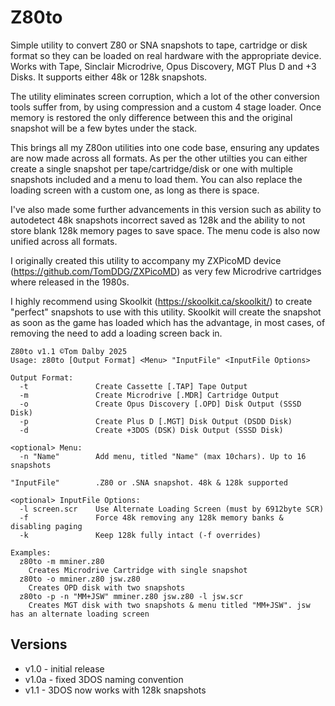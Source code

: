 # Z80to
Simple utility to convert Z80 or SNA snapshots to tape, cartridge or disk format so they can be loaded on real hardware with the appropriate device. Works with Tape, Sinclair Microdrive, Opus Discovery, MGT Plus D and +3 Disks. It supports either 48k or 128k snapshots.

The utility eliminates screen corruption, which a lot of the other conversion tools suffer from, by using compression and a custom 4 stage loader. Once memory is restored the only difference between this and the original snapshot will be a few bytes under the stack.

This brings all my Z80on utilities into one code base, ensuring any updates are now made across all formats. As per the other utilties you can either create a single snapshot per tape/cartridge/disk or one with multiple snapshots included and a menu to load them. You can also replace the loading screen with a custom one, as long as there is space.

I've also made some further advancements in this version such as ability to autodetect 48k snapshots incorrect saved as 128k and the ability to not store blank 128k memory pages to save space. The menu code is also now unified across all formats.

I originally created this utility to accompany my ZXPicoMD device (https://github.com/TomDDG/ZXPicoMD) as very few Microdrive cartridges where released in the 1980s.

I highly recommend using Skoolkit (https://skoolkit.ca/skoolkit/) to create "perfect" snapshots to use with this utility. Skoolkit will create the snapshot as soon as the game has loaded which has the advantage, in most cases, of removing the need to add a loading screen back in.

```
Z80to v1.1 ©Tom Dalby 2025
Usage: z80to [Output Format] <Menu> "InputFile" <InputFile Options>

Output Format:
  -t               Create Cassette [.TAP] Tape Output
  -m               Create Microdrive [.MDR] Cartridge Output
  -o               Create Opus Discovery [.OPD] Disk Output (SSSD Disk)
  -p               Create Plus D [.MGT] Disk Output (DSDD Disk)
  -d               Create +3DOS (DSK) Disk Output (SSSD Disk)

<optional> Menu:
  -n "Name"        Add menu, titled "Name" (max 10chars). Up to 16 snapshots

"InputFile"        .Z80 or .SNA snapshot. 48k & 128k supported

<optional> InputFile Options:
  -l screen.scr    Use Alternate Loading Screen (must by 6912byte SCR)
  -f               Force 48k removing any 128k memory banks & disabling paging
  -k               Keep 128k fully intact (-f overrides)

Examples:
  z80to -m mminer.z80
    Creates Microdrive Cartridge with single snapshot
  z80to -o mminer.z80 jsw.z80
    Creates OPD disk with two snapshots
  z80to -p -n "MM+JSW" mminer.z80 jsw.z80 -l jsw.scr
    Creates MGT disk with two snapshots & menu titled "MM+JSW". jsw has an alternate loading screen
```
## Versions
- v1.0 - initial release
- v1.0a - fixed 3DOS naming convention
- v1.1 - 3DOS now works with 128k snapshots
